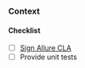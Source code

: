 <!---
Thank you so much for sending us a pull request! 

Make sure you have a clear name for your pull request. 
The name should start with a capital letter and no dot is required in the end of the sentence.
To link the request with isses use the following notation: (fixes #123, fixes #321\)

An example of good pull request names:
* Add Cucumber integration (fixes #123\)
* Add an ability to disable default plugins
* Support emoji in test descriptions
-->

### Context
<!---
Describe the problem or feature in addition to a link to the issues
-->

#### Checklist
- [ ] [Sign Allure CLA][cla]
- [ ] Provide unit tests

[cla]: https://cla-assistant.io/accept/allure-framework/allure2
